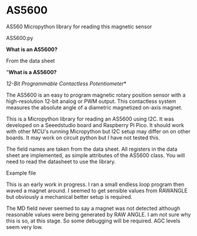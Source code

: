# AS5600
AS560 Micropython library for reading this magnetic sensor

AS5600.py



**What is an  AS5600?**

From the data sheet

"**What is a  AS5600?**

*12-Bit Programmable Contactless Potentiometer**

The AS5600 is an easy to program magnetic rotary position sensor with a high-resolution 12-bit analog or PWM output. This contactless system measures the absolute angle of a diametric magnetized on-axis magnet. 

This is a Micropython library for reading an AS5600 using I2C.  It was developed on a Seeedstudio board and Raspberry Pi Pico.  It should work with other MCU's running Micropython but I2C setup may differ on on other boards.  It may work on circuit python but I have not tested this.

The field names are taken from the data sheet. All registers in the data sheet are implemented, as simple attributes of the AS5600 class.   You will need to read the datasheet to use the library.



Example file

This is an early work in progress.  I ran a small  endless loop program then waved a magnet around.  I seemed to get sensible values from RAWANGLE but obviously a mechanical better setup is required.

The MD field never seemed to say a magnet was not detected although reasonable values were being generated by RAW ANGLE.  I am not sure why this is so, at this stage.  So some debugging will be required.  AGC levels seem very low.
